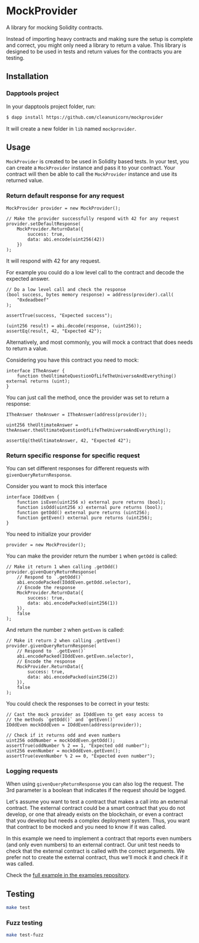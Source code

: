 # MockProvider

A library for mocking Solidity contracts.

Instead of importing heavy contracts and making sure the setup is complete and correct, you might only need a library to return a value. This library is designed to be used in tests and return values for the contracts you are testing.



## Installation

### Dapptools project

In your dapptools project folder, run:

```sh
$ dapp install https://github.com/cleanunicorn/mockprovider
```

It will create a new folder in `lib` named `mockprovider`.


## Usage

`MockProvider` is created to be used in Solidity based tests. In your test, you can create a `MockProvider` instance and pass it to your contract. Your contract will then be able to call the `MockProvider` instance and use its returned value.

### Return default response for any request

```solidity
MockProvider provider = new MockProvider();

// Make the provider successfully respond with 42 for any request
provider.setDefaultResponse(
    MockProvider.ReturnData({
        success: true,
        data: abi.encode(uint256(42))
    })
);
```

It will respond with 42 for any request.

For example you could do a low level call to the contract and decode the expected answer.

```solidity
// Do a low level call and check the response
(bool success, bytes memory response) = address(provider).call(
    "0xdeadbeef"
);

assertTrue(success, "Expected success");

(uint256 result) = abi.decode(response, (uint256));
assertEq(result, 42, "Expected 42");
```

Alternatively, and most commonly, you will mock a contract that does needs to return a value.

Considering you have this contract you need to mock:

```solidity
interface ITheAnswer {
    function theUltimateQuestionOfLifeTheUniverseAndEverything() external returns (uint);
}
```

You can just call the method, once the provider was set to return a response:

```solidity
ITheAnswer theAnswer = ITheAnswer(address(provider));

uint256 theUltimateAnswer = theAnswer.theUltimateQuestionOfLifeTheUniverseAndEverything();

assertEq(theUltimateAnswer, 42, "Expected 42");
```

### Return specific response for specific request

You can set different responses for different requests with `givenQueryReturnResponse`.

Consider you want to mock this interface

```solidity
interface IOddEven {
    function isEven(uint256 x) external pure returns (bool);
    function isOdd(uint256 x) external pure returns (bool);
    function getOdd() external pure returns (uint256);
    function getEven() external pure returns (uint256);
}
```

You need to initialize your provider

```solidity
provider = new MockProvider();
```

You can make the provider return the number `1` when `getOdd` is called:

```solidity
// Make it return 1 when calling .getOdd()
provider.givenQueryReturnResponse(
    // Respond to `.getOdd()`
    abi.encodePacked(IOddEven.getOdd.selector),
    // Encode the response
    MockProvider.ReturnData({
        success: true,
        data: abi.encodePacked(uint256(1))
    }),
    false
);
```

And return the number `2` when `getEven` is called:

```solidity
// Make it return 2 when calling .getEven()
provider.givenQueryReturnResponse(
    // Respond to `.getEven()`
    abi.encodePacked(IOddEven.getEven.selector),
    // Encode the response
    MockProvider.ReturnData({
        success: true,
        data: abi.encodePacked(uint256(2))
    }),
    false
);
```

You could check the responses to be correct in your tests:

```solidity
// Cast the mock provider as IOddEven to get easy access to 
// the methods `getOdd()` and `getEven()`
IOddEven mockOddEven = IOddEven(address(provider));

// Check if it returns odd and even numbers
uint256 oddNumber = mockOddEven.getOdd();
assertTrue(oddNumber % 2 == 1, "Expected odd number");
uint256 evenNumber = mockOddEven.getEven();
assertTrue(evenNumber % 2 == 0, "Expected even number");   
```

### Logging requests

When using `givenQueryReturnResponse` you can also log the request. The 3rd parameter is a boolean that indicates if the request should be logged.

Let's assume you want to test a contract that makes a call into an external contract. The external contract could be a smart contract that you do not develop, or one that already exists on the blockchain, or even a contract that you develop but needs a complex deployment system. Thus, you want that contract to be mocked and you need to know if it was called.

In this example we need to implement a contract that reports even numbers (and only even numbers) to an external contract. Our unit test needs to check that the external contract is called with the correct arguments. We prefer not to create the external contract, thus we'll mock it and check if it was called.

Check the [full example in the examples repository](https://github.com/cleanunicorn/mockprovider-examples/blob/e051cdb1e1eef4bdb1bb64d8ea1a5958b3a76869/src/reportNumber/ReportNumber.t.sol#L30-L58).

## Testing

```sh
make test
```

### Fuzz testing

```sh
make test-fuzz
```
